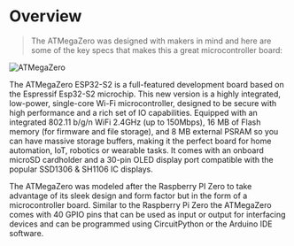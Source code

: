 # Overview

> The ATMegaZero was designed with makers in mind and here are some of the key
specs that makes this a great microcontroller board:

![ATMegaZero](./media/atmegazero_esp32s2.jpg)

The ATMegaZero ESP32-S2 is a full-featured development board based on the Espressif Esp32-S2 microchip.  This new version is a highly integrated, low-power, single-core Wi-Fi microcontroller, designed to be secure with high performance and a rich set of IO capabilities. Equipped with an integrated 802.11 b/g/n WiFi 2.4GHz (up to 150Mbps), 16 MB of Flash memory (for firmware and file storage), and 8 MB external PSRAM so you can have massive storage buffers, making it the perfect board for home automation, IoT, robotics or wearable tasks. It comes with an onboard microSD cardholder and a 30-pin OLED display port compatible with the popular SSD1306 & SH1106 IC displays.

The ATMegaZero was modeled after the Raspberry PI Zero to take advantage of its sleek design and form factor but in the form of a microcontroller board. Similar to the Raspberry Pi Zero the ATMegaZero comes with 40 GPIO pins that can be used as input or output for interfacing devices and can be programmed using CircuitPython or the Arduino IDE software. 

